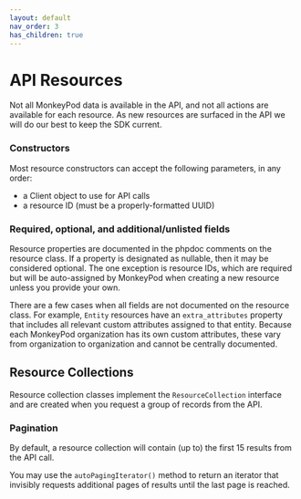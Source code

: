 ```yaml
---
layout: default
nav_order: 3
has_children: true
---
```


# API Resources
Not all MonkeyPod data is available in the API, and not all actions are 
available for each resource. As new resources are surfaced in the API
we will do our best to keep the SDK current.

### Constructors
Most resource constructors can accept the following parameters, in any order:
* a Client object to use for API calls
* a resource ID (must be a properly-formatted UUID)

### Required, optional, and additional/unlisted fields
Resource properties are documented in the phpdoc comments on the resource 
class. If a property is designated as nullable, then it may be considered 
optional. The one exception is resource IDs, which are required but will 
be auto-assigned by MonkeyPod when creating a new resource unless you provide
your own.

There are a few cases when all fields are not documented on the resource
class. For example, ```Entity``` resources have an ```extra_attributes``` property
that includes all relevant custom attributes assigned to that entity. Because
each MonkeyPod organization has its own custom attributes, these vary from
organization to organization and cannot be centrally documented.

## Resource Collections
Resource collection classes implement the ```ResourceCollection``` interface and
are created when you request a group of records from the API.

### Pagination
By default, a resource collection will contain (up to) the first 15 results
from the API call. 

You may use the ```autoPagingIterator()``` method to return an iterator that 
invisibly requests additional pages of results until the last page is reached. 
